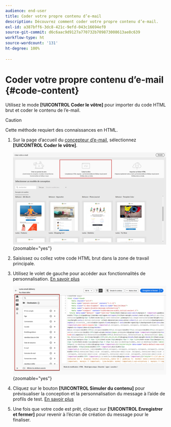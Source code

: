 ```yaml
---
audience: end-user
title: Coder votre propre contenu d’e-mail
description: Découvrez comment coder votre propre contenu d’e-mail.
exl-id: a387bff6-3dc8-421c-9efd-043c16694ef0
source-git-commit: d6c6aac9d9127a770732b709873008613ae8c639
workflow-type: ht
source-wordcount: '131'
ht-degree: 100%

---
```


# Coder votre propre contenu d’e-mail {#code-content}

Utilisez le mode **[!UICONTROL Coder le vôtre]** pour importer du code HTML brut et coder le contenu de l’e-mail.

>[!CAUTION]
>
>Cette méthode requiert des connaissances en HTML.

1. Sur la page d’accueil du [concepteur d’e-mail](get-started-email-designer.md), sélectionnez **[!UICONTROL Coder le vôtre]**.

   ![Capture d’écran affichant l’option « Coder le vôtre » sur la page d’accueil du concepteur d’e-mail](assets/code-your-own.png){zoomable="yes"}

1. Saisissez ou collez votre code HTML brut dans la zone de travail principale.

1. Utilisez le volet de gauche pour accéder aux fonctionnalités de personnalisation. [En savoir plus](../personalization/gs-personalization.md)

   ![Capture d’écran affichant l’éditeur de code avec des options de personnalisation dans le volet de gauche](assets/code-editor-personalization.png){zoomable="yes"}

1. Cliquez sur le bouton **[!UICONTROL Simuler du contenu]** pour prévisualiser la conception et la personnalisation du message à l’aide de profils de test. [En savoir plus](../preview-test/preview-test.md)

1. Une fois que votre code est prêt, cliquez sur **[!UICONTROL Enregistrer et fermer]** pour revenir à l’écran de création du message pour le finaliser.